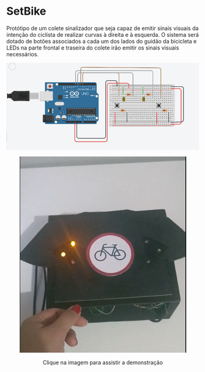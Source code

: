 # SetBike
Protótipo de um colete sinalizador que seja capaz de emitir sinais visuais da intenção do ciclista de realizar curvas à direita e à esquerda. O sistema será dotado de botões associados a cada um dos lados do guidão da bicicleta e LEDs na parte frontal e traseira do colete irão emitir os sinais visuais necessários. 
  
 <p align="center">
   <img src="https://github.com/suzanasvm/SetBike/blob/master/esquematico-arduino.png"> 
</p>
<center>
<div align="center">
   
  [![Everything Is AWESOME](https://github.com/suzanasvm/SetBike/blob/master/teste.png)](https://github.com/suzanasvm/SetBike/blob/master/demonstracao.mp4 "Everything Is AWESOME")
 <p>
 Clique na imagem para assistir a demonstração
</p>
</div>
